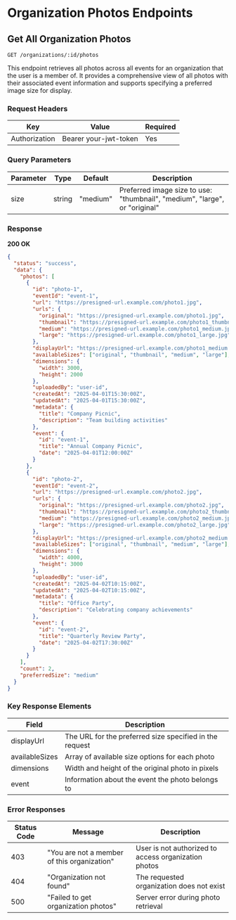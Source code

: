 # Organization Photos Endpoints

## Get All Organization Photos

`GET /organizations/:id/photos`

This endpoint retrieves all photos across all events for an organization that the user is a member of. It provides a comprehensive view of all photos with their associated event information and supports specifying a preferred image size for display.

### Request Headers

| Key | Value | Required |
|-----|-------|----------|
| Authorization | Bearer your-jwt-token | Yes |

### Query Parameters

| Parameter | Type | Default | Description |
|-----------|------|---------|-------------|
| size | string | "medium" | Preferred image size to use: "thumbnail", "medium", "large", or "original" |

### Response

**200 OK**
```json
{
  "status": "success",
  "data": {
    "photos": [
      {
        "id": "photo-1",
        "eventId": "event-1",
        "url": "https://presigned-url.example.com/photo1.jpg",
        "urls": {
          "original": "https://presigned-url.example.com/photo1.jpg",
          "thumbnail": "https://presigned-url.example.com/photo1_thumbnail.jpg",
          "medium": "https://presigned-url.example.com/photo1_medium.jpg",
          "large": "https://presigned-url.example.com/photo1_large.jpg"
        },
        "displayUrl": "https://presigned-url.example.com/photo1_medium.jpg",
        "availableSizes": ["original", "thumbnail", "medium", "large"],
        "dimensions": {
          "width": 3000,
          "height": 2000
        },
        "uploadedBy": "user-id",
        "createdAt": "2025-04-01T15:30:00Z",
        "updatedAt": "2025-04-01T15:30:00Z",
        "metadata": {
          "title": "Company Picnic",
          "description": "Team building activities"
        },
        "event": {
          "id": "event-1",
          "title": "Annual Company Picnic",
          "date": "2025-04-01T12:00:00Z"
        }
      },
      {
        "id": "photo-2",
        "eventId": "event-2",
        "url": "https://presigned-url.example.com/photo2.jpg",
        "urls": {
          "original": "https://presigned-url.example.com/photo2.jpg",
          "thumbnail": "https://presigned-url.example.com/photo2_thumbnail.jpg",
          "medium": "https://presigned-url.example.com/photo2_medium.jpg",
          "large": "https://presigned-url.example.com/photo2_large.jpg"
        },
        "displayUrl": "https://presigned-url.example.com/photo2_medium.jpg",
        "availableSizes": ["original", "thumbnail", "medium", "large"],
        "dimensions": {
          "width": 4000,
          "height": 3000
        },
        "uploadedBy": "user-id",
        "createdAt": "2025-04-02T10:15:00Z",
        "updatedAt": "2025-04-02T10:15:00Z",
        "metadata": {
          "title": "Office Party",
          "description": "Celebrating company achievements"
        },
        "event": {
          "id": "event-2",
          "title": "Quarterly Review Party",
          "date": "2025-04-02T17:30:00Z"
        }
      }
    ],
    "count": 2,
    "preferredSize": "medium"
  }
}
```

### Key Response Elements

| Field | Description |
|-------|-------------|
| displayUrl | The URL for the preferred size specified in the request |
| availableSizes | Array of available size options for each photo |
| dimensions | Width and height of the original photo in pixels |
| event | Information about the event the photo belongs to |

### Error Responses

| Status Code | Message | Description |
|-------------|---------|-------------|
| 403 | "You are not a member of this organization" | User is not authorized to access organization photos |
| 404 | "Organization not found" | The requested organization does not exist |
| 500 | "Failed to get organization photos" | Server error during photo retrieval |

